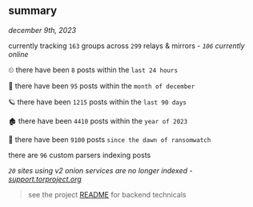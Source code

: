 
## summary
_december 9th, 2023_

currently tracking `163` groups across `299` relays & mirrors - _`106` currently online_

⏲ there have been `8` posts within the `last 24 hours`

🦈 there have been `95` posts within the `month of december`

🪐 there have been `1215` posts within the `last 90 days`

🏚 there have been `4410` posts within the `year of 2023`

🦕 there have been `9100` posts `since the dawn of ransomwatch`

there are `96` custom parsers indexing posts

_`20` sites using v2 onion services are no longer indexed - [support.torproject.org](https://support.torproject.org/onionservices/v2-deprecation/)_

> see the project [README](https://github.com/joshhighet/ransomwatch#ransomwatch--) for backend technicals
